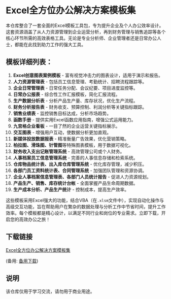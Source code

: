 # Excel全方位办公解决方案模板集

本仓库整合了一套全面的Excel模板工具包，专为提升企业及个人办公效率设计。这套资源涵盖了从人力资源管理到企业运营分析，再到财务管理与销售追踪等各个核心环节所需的高效表格工具。无论是专业分析师、企业管理者还是日常办公人士，都能在此找到助力工作的强大工具。

## 模板详细列表：
1. **Excel创意图表案例模板** - 富有视觉冲击力的图表设计，适用于演示和报告。
2. **人力资源管理表** - 包括员工信息管理、考勤统计、招聘流程跟踪等。
3. **企业日常管理表** - 日常任务分配、会议纪要、项目进度监控等。
4. **日常办公报表** - 综合性工作汇报模板，简化汇报流程。
5. **生产数据分析表** - 分析产品生产量、库存状况，优化生产流程。
6. **财务分析报告表** - 财务收支、预算控制、利润分析等关键指标跟踪。
7. **销售业绩表** - 监控销售目标达成，分析市场趋势。
8. **函数手册** - 提供实用Excel函数应用指南，增强公式运用能力。
9. **九宫格企业看板** - 一目了然的企业运营关键指标展示。
10. **交互图表** - 增强用户互动，使数据分析更加直观。
11. **新媒体投放数据报表** - 精准衡量广告效果，优化营销策略。
12. **柏拉图、滑珠图、针管图**等特殊图表模板，用于数据可视化。
13. **财务收入支出记账管理系统** - 高效管理公司或个人财务。
14. **人事档案员工信息管理系统** - 完善的人事信息存储和检索系统。
15. **仓库物品统计表、出入库仓库管理系统** - 优化库存管理，减少积压。
16. **各部门员工资料统计表、合同管理系统** - 加强团队管理和资源协调。
17. **企业人事档案信息管理表、各部门人员统计报告** - 促进人力资源规划。
18. **产品生产、销售、库存统计台帐** - 全面掌握产品生命周期数据。
19. **生产成本分析、产品生产统计** - 控制成本，提高生产效率。

这些模板采用Excel强大的功能，结合VBA（在`.xlsm`文件中），实现自动化操作与高级交互功能，旨在帮助用户在繁杂的数据处理与分析工作中节省时间，提升工作效率。每个模板都是精心设计，以满足不同行业和岗位的专业需求。立即下载，开启您的高效办公之旅！

## 下载链接
[Excel全方位办公解决方案模板集](https://pan.quark.cn/s/23b7a8f3e4b9) 

(备用: [备用下载](https://pan.baidu.com/s/1KXQM_tLbfbaGrPH-V2U2Mw?pwd=1234))

## 说明

该仓库仅用于学习交流，请勿用于商业用途。
